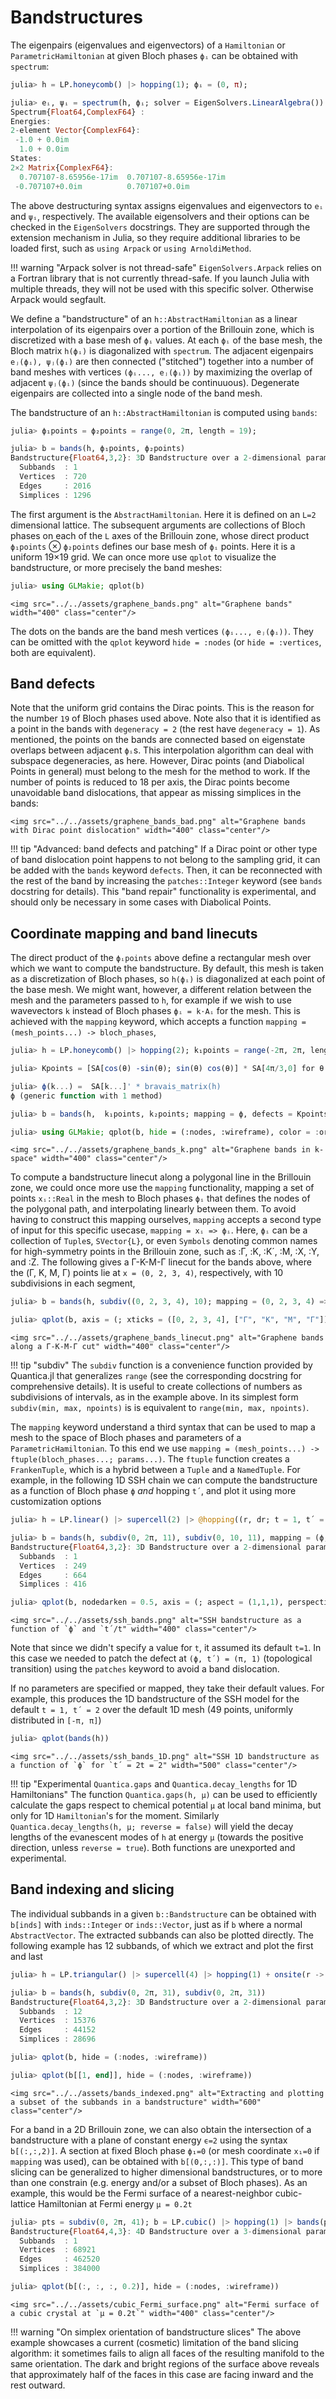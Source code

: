 # Bandstructures

The eigenpairs (eigenvalues and eigenvectors) of a `Hamiltonian` or `ParametricHamiltonian` at given Bloch phases `ϕᵢ` can be obtained with `spectrum`:
```julia
julia> h = LP.honeycomb() |> hopping(1); ϕᵢ = (0, π);

julia> eᵢ, ψᵢ = spectrum(h, ϕᵢ; solver = EigenSolvers.LinearAlgebra())
Spectrum{Float64,ComplexF64} :
Energies:
2-element Vector{ComplexF64}:
 -1.0 + 0.0im
  1.0 + 0.0im
States:
2×2 Matrix{ComplexF64}:
  0.707107-8.65956e-17im  0.707107-8.65956e-17im
 -0.707107+0.0im          0.707107+0.0im
```
The above destructuring syntax assigns eigenvalues and eigenvectors to `eᵢ` and `ψᵢ`, respectively. The available eigensolvers and their options can be checked in the `EigenSolvers` docstrings. They are supported through the extension mechanism in Julia, so they require additional libraries to be loaded first, such as `using Arpack` or `using ArnoldiMethod`.

!!! warning "Arpack solver is not thread-safe"
    `EigenSolvers.Arpack` relies on a Fortran library that is not currently thread-safe. If you launch Julia with multiple threads, they will not be used with this specific solver. Otherwise Arpack would segfault.

We define a "bandstructure" of an `h::AbstractHamiltonian` as a linear interpolation of its eigenpairs over a portion of the Brillouin zone, which is discretized with a base mesh of `ϕᵢ` values. At each `ϕᵢ` of the base mesh, the Bloch matrix `h(ϕᵢ)` is diagonalized with `spectrum`. The adjacent eigenpairs `eⱼ(ϕᵢ), ψⱼ(ϕᵢ)` are then connected ("stitched") together into a number of band meshes with vertices `(ϕᵢ..., eⱼ(ϕᵢ))` by maximizing the overlap of adjacent `ψⱼ(ϕᵢ)` (since the bands should be continuuous). Degenerate eigenpairs are collected into a single node of the band mesh.

The bandstructure of an `h::AbstractHamiltonian` is computed using `bands`:
```julia
julia> ϕ₁points = ϕ₂points = range(0, 2π, length = 19);

julia> b = bands(h, ϕ₁points, ϕ₂points)
Bandstructure{Float64,3,2}: 3D Bandstructure over a 2-dimensional parameter space of type Float64
  Subbands  : 1
  Vertices  : 720
  Edges     : 2016
  Simplices : 1296
```
The first argument is the `AbstractHamiltonian`. Here it is defined on an `L=2` dimensional lattice. The subsequent arguments are collections of Bloch phases on each of the `L` axes of the Brillouin zone, whose direct product `ϕ₁points` ⊗ `ϕ₂points` defines our base mesh of `ϕᵢ` points. Here it is a uniform 19×19 grid. We can once more use `qplot` to visualize the bandstructure, or more precisely the band meshes:
```julia
julia> using GLMakie; qplot(b)
```
```@raw html
<img src="../../assets/graphene_bands.png" alt="Graphene bands" width="400" class="center"/>
```
The dots on the bands are the band mesh vertices `(ϕᵢ..., eⱼ(ϕᵢ))`. They can be omitted with the `qplot` keyword `hide = :nodes` (or `hide = :vertices`, both are equivalent).

## Band defects

Note that the uniform grid contains the Dirac points. This is the reason for the number `19` of Bloch phases used above. Note also that it is identified as a point in the bands with `degeneracy = 2` (the rest have `degeneracy = 1`). As mentioned, the points on the bands are connected based on eigenstate overlaps between adjacent `ϕᵢ`s. This interpolation algorithm can deal with subspace degeneracies, as here. However, Dirac points (and Diabolical Points in general) must belong to the mesh for the method to work. If the number of points is reduced to 18 per axis, the Dirac points become unavoidable band dislocations, that appear as missing simplices in the bands:
```@raw html
<img src="../../assets/graphene_bands_bad.png" alt="Graphene bands with Dirac point dislocation" width="400" class="center"/>
```

!!! tip "Advanced: band defects and patching"
    If a Dirac point or other type of band dislocation point happens to not belong to the sampling grid, it can be added with the `bands` keyword `defects`. Then, it can be reconnected with the rest of the band by increasing the `patches::Integer` keyword (see `bands` docstring for details). This "band repair" functionality is experimental, and should only be necessary in some cases with Diabolical Points.

## Coordinate mapping and band linecuts

The direct product of the `ϕᵢpoints` above define a rectangular mesh over which we want to compute the bandstructure. By default, this mesh is taken as a discretization of Bloch phases, so `h(ϕᵢ)` is diagonalized at each point of the base mesh. We might want, however, a different relation between the mesh and the parameters passed to `h`, for example if we wish to use wavevectors `k` instead of Bloch phases `ϕᵢ = k⋅Aᵢ` for the mesh. This is achieved with the `mapping` keyword, which accepts a function `mapping = (mesh_points...) -> bloch_phases`,
```julia
julia> h = LP.honeycomb() |> hopping(2); k₁points = range(-2π, 2π, length = 51); k₂points = range(-2π, 2π, length = 51);

julia> Kpoints = [SA[cos(θ) -sin(θ); sin(θ) cos(θ)] * SA[4π/3,0] for θ in range(0, 5*2π/6, length = 6)];

julia> ϕ(k...) =  SA[k...]' * bravais_matrix(h)
ϕ (generic function with 1 method)

julia> b = bands(h,  k₁points, k₂points; mapping = ϕ, defects = Kpoints, patches = 20);

julia> using GLMakie; qplot(b, hide = (:nodes, :wireframe), color = :orange)
```
```@raw html
<img src="../../assets/graphene_bands_k.png" alt="Graphene bands in k-space" width="400" class="center"/>
```

To compute a bandstructure linecut along a polygonal line in the Brillouin zone, we could once more use the `mapping` functionality, mapping a set of points `xᵢ::Real` in the mesh to Bloch phases `ϕᵢ` that defines the nodes of the polygonal path, and interpolating linearly between them. To avoid having to construct this mapping ourselves, `mapping` accepts a second type of input for this specific usecase, `mapping = xᵢ => ϕᵢ`. Here, `ϕᵢ` can be a collection of `Tuple`s, `SVector{L}`, or even `Symbols` denoting common names for high-symmetry points in the Brillouin zone, such as :Γ, :K, :K´, :M, :X, :Y, and :Z. The following gives a Γ-K-M-Γ linecut for the bands above, where the (Γ, K, M, Γ) points lie at `x = (0, 2, 3, 4)`, respectively, with 10 subdivisions in each segment,
```julia
julia> b = bands(h, subdiv((0, 2, 3, 4), 10); mapping = (0, 2, 3, 4) => (:Γ, :K, :M, :Γ));

julia> qplot(b, axis = (; xticks = ([0, 2, 3, 4], ["Γ", "K", "M", "Γ"]), ylabel = "ϵ"))
```
```@raw html
<img src="../../assets/graphene_bands_linecut.png" alt="Graphene bands along a Γ-K-M-Γ cut" width="400" class="center"/>
```

!!! tip "subdiv"
    The `subdiv` function is a convenience function provided by Quantica.jl that generalizes `range` (see the corresponding docstring for comprehensive details). It is useful to create collections of numbers as subdivisions of intervals, as in the example above. In its simplest form `subdiv(min, max, npoints)` is is equivalent to `range(min, max, npoints)`.

The `mapping` keyword understand a third syntax that can be used to map a mesh to the space of Bloch phases and parameters of a `ParametricHamiltonian`. To this end we use `mapping = (mesh_points...) -> ftuple(bloch_phases...; params...)`. The `ftuple` function creates a `FrankenTuple`, which is a hybrid between a `Tuple` and a `NamedTuple`. For example, in the following 1D SSH chain we can compute the bandstructure as a function of Bloch phase `ϕ` *and* hopping `t´`, and plot it using more customization options
```julia
julia> h = LP.linear() |> supercell(2) |> @hopping((r, dr; t = 1, t´ = 2) -> iseven(r[1]-1/2) ? t : t´);

julia> b = bands(h, subdiv(0, 2π, 11), subdiv(0, 10, 11), mapping = (ϕ, y) -> ftuple(ϕ; t´ = y/5), patches = 20)
Bandstructure{Float64,3,2}: 3D Bandstructure over a 2-dimensional parameter space of type Float64
  Subbands  : 1
  Vertices  : 249
  Edges     : 664
  Simplices : 416

julia> qplot(b, nodedarken = 0.5, axis = (; aspect = (1,1,1), perspectiveness = 0.5, xlabel = "ϕ", ylabel = "t´/t", zlabel = "ϵ"), fancyaxis = false)
```
```@raw html
<img src="../../assets/ssh_bands.png" alt="SSH bandstructure as a function of `ϕ` and `t´/t" width="400" class="center"/>
```

Note that since we didn't specify a value for `t`, it assumed its default `t=1`. In this case we needed to patch the defect at `(ϕ, t´) = (π, 1)` (topological transition) using the `patches` keyword to avoid a band dislocation.

If no parameters are specified or mapped, they take their default values. For example, this produces the 1D bandstructure of the SSH model for the default `t = 1, t´ = 2` over the default 1D mesh (49 points, uniformly distributed in `[-π, π]`)
```julia
julia> qplot(bands(h))
```
```@raw html
<img src="../../assets/ssh_bands_1D.png" alt="SSH 1D bandstructure as a function of `ϕ` for `t´ = 2t = 2" width="500" class="center"/>
```

!!! tip "Experimental `Quantica.gaps` and `Quantica.decay_lengths` for 1D Hamiltonians"
    The function `Quantica.gaps(h, µ)` can be used to efficiently calculate the gaps respect to chemical potential `µ` at local band minima, but only for 1D `Hamiltonian`'s for the moment. Similarly `Quantica.decay_lengths(h, µ; reverse = false)` will yield the decay lengths of the evanescent modes of `h` at energy `µ` (towards the positive direction, unless `reverse = true`). Both functions are unexported and experimental.


## Band indexing and slicing

The individual subbands in a given `b::Bandstructure` can be obtained with `b[inds]` with `inds::Integer` or `inds::Vector`, just as if `b` where a normal `AbstractVector`. The extracted subbands can also be plotted directly. The following example has 12 subbands, of which we extract and plot the first and last
```julia
julia> h = LP.triangular() |> supercell(4) |> hopping(1) + onsite(r -> 4*rand());

julia> b = bands(h, subdiv(0, 2π, 31), subdiv(0, 2π, 31))
Bandstructure{Float64,3,2}: 3D Bandstructure over a 2-dimensional parameter space of type Float64
  Subbands  : 12
  Vertices  : 15376
  Edges     : 44152
  Simplices : 28696

julia> qplot(b, hide = (:nodes, :wireframe))

julia> qplot(b[[1, end]], hide = (:nodes, :wireframe))
```
```@raw html
<img src="../../assets/bands_indexed.png" alt="Extracting and plotting a subset of the subbands in a bandstructure" width="600" class="center"/>
```

For a band in a 2D Brillouin zone, we can also obtain the intersection of a bandstructure with a plane of constant energy `ϵ=2` using the syntax `b[(:,:,2)]`. A section at fixed Bloch phase `ϕ₁=0` (or mesh coordinate `x₁=0` if `mapping` was used), can be obtained with `b[(0,:,:)]`. This type of band slicing can be generalized to higher dimensional bandstructures, or to more than one constrain (e.g. energy and/or a subset of Bloch phases).
As an example, this would be the Fermi surface of a nearest-neighbor cubic-lattice Hamiltonian at Fermi energy `µ = 0.2t`
```julia
julia> pts = subdiv(0, 2π, 41); b = LP.cubic() |> hopping(1) |> bands(pts, pts, pts)
Bandstructure{Float64,4,3}: 4D Bandstructure over a 3-dimensional parameter space of type Float64
  Subbands  : 1
  Vertices  : 68921
  Edges     : 462520
  Simplices : 384000

julia> qplot(b[(:, :, :, 0.2)], hide = (:nodes, :wireframe))
```
```@raw html
<img src="../../assets/cubic_Fermi_surface.png" alt="Fermi surface of a cubic crystal at `µ = 0.2t`" width="400" class="center"/>
```

!!! warning "On simplex orientation of bandstructure slices"
    The above example showcases a current (cosmetic) limitation of the band slicing algorithm: it sometimes fails to align all faces of the resulting manifold to the same orientation. The dark and bright regions of the surface above reveals that approximately half of the faces in this case are facing inward and the rest outward.
